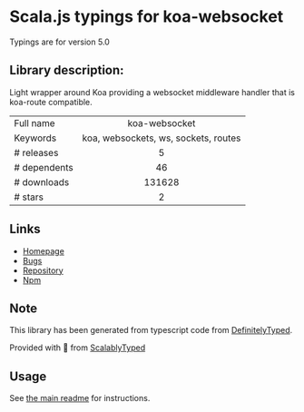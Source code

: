 
# Scala.js typings for koa-websocket

Typings are for version 5.0

## Library description:
Light wrapper around Koa providing a websocket middleware handler that is koa-route compatible.

|                    |                 |
| ------------------ | :-------------: |
| Full name          | koa-websocket |
| Keywords           | koa, websockets, ws, sockets, routes |
| # releases         | 5 |
| # dependents       | 46 |
| # downloads        | 131628 |
| # stars            | 2 |

## Links
- [Homepage](https://github.com/kudos/koa-websocket)
- [Bugs](https://github.com/kudos/koa-websocket/issues)
- [Repository](https://github.com/kudos/koa-websocket)
- [Npm](https://www.npmjs.com/package/koa-websocket)
    


## Note
This library has been generated from typescript code from [DefinitelyTyped](https://definitelytyped.org).

Provided with :purple_heart: from [ScalablyTyped](https://github.com/oyvindberg/ScalablyTyped)

## Usage
See [the main readme](../../readme.md) for instructions.


